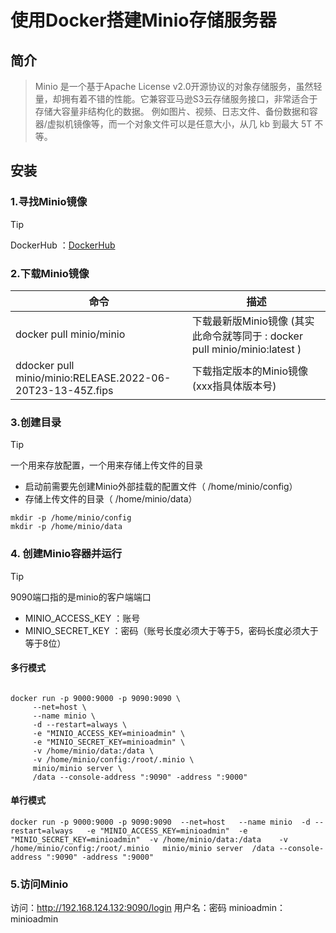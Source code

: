 # 使用Docker搭建Minio存储服务器

## 简介

> Minio 是一个基于Apache License v2.0开源协议的对象存储服务，虽然轻量，却拥有着不错的性能。它兼容亚马逊S3云存储服务接口，非常适合于存储大容量非结构化的数据。
> 例如图片、视频、日志文件、备份数据和容器/虚拟机镜像等，而一个对象文件可以是任意大小，从几 kb 到最大 5T 不等。

## 安装

### 1.寻找Minio镜像

> [!tip]
> DockerHub ：[DockerHub]("https://hub.docker.com/")

### 2.下载Minio镜像
| 命令                                                         | 描述                                                         |
|------------------------------------------------------------|------------------------------------------------------------|
| docker pull minio/minio                                    | 下载最新版Minio镜像 (其实此命令就等同于 : docker pull minio/minio:latest ) |
| ddocker pull minio/minio:RELEASE.2022-06-20T23-13-45Z.fips | 下载指定版本的Minio镜像 (xxx指具体版本号)                                 |

### 3.创建目录

> [!tip]
> 一个用来存放配置，一个用来存储上传文件的目录
> - 启动前需要先创建Minio外部挂载的配置文件（ /home/minio/config）
> - 存储上传文件的目录（ /home/minio/data）
```shell
mkdir -p /home/minio/config
mkdir -p /home/minio/data

```

### 4. 创建Minio容器并运行
>[!tip]
> 9090端口指的是minio的客户端端口
> - MINIO_ACCESS_KEY ：账号
> - MINIO_SECRET_KEY ：密码（账号长度必须大于等于5，密码长度必须大于等于8位）

#### 多行模式
```shell

docker run -p 9000:9000 -p 9090:9090 \
     --net=host \
     --name minio \
     -d --restart=always \
     -e "MINIO_ACCESS_KEY=minioadmin" \
     -e "MINIO_SECRET_KEY=minioadmin" \
     -v /home/minio/data:/data \
     -v /home/minio/config:/root/.minio \
     minio/minio server \
     /data --console-address ":9090" -address ":9000"
```
#### 单行模式

```shell
docker run -p 9000:9000 -p 9090:9090  --net=host   --name minio  -d --restart=always   -e "MINIO_ACCESS_KEY=minioadmin"  -e "MINIO_SECRET_KEY=minioadmin"  -v /home/minio/data:/data    -v /home/minio/config:/root/.minio   minio/minio server  /data --console-address ":9090" -address ":9000"
```

### 5.访问Minio
访问：http://192.168.124.132:9090/login 用户名：密码  minioadmin：minioadmin

